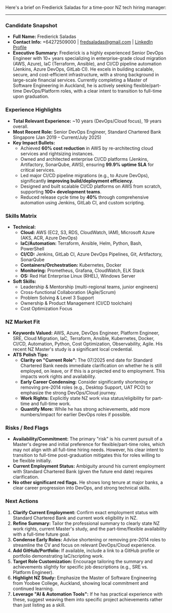 Here's a brief on Fredierick Saladas for a time-poor NZ tech hiring manager:

---

### **Candidate Snapshot**
*   **Full Name:** Fredierick Saladas
*   **Contact Info:** +64272509000 | fredsaladas@gmail.com | [LinkedIn Profile](https://www.linkedin.com/in/fredierick-saladas/)
*   **Executive Summary:** Fredierick is a highly experienced Senior DevOps Engineer with 10+ years specializing in enterprise-grade cloud migration (AWS, Azure), IaC (Terraform, Ansible), and CI/CD pipeline automation (Jenkins, Azure DevOps, GitLab CI). He excels in building scalable, secure, and cost-efficient infrastructure, with a strong background in large-scale financial services. Currently completing a Master of Software Engineering in Auckland, he is actively seeking flexible/part-time DevOps/Platform roles, with a clear intent to transition to full-time upon graduation.

### **Experience Highlights**
*   **Total Relevant Experience:** ~10 years (DevOps/Cloud focus), 19 years overall.
*   **Most Recent Role:** Senior DevOps Engineer, Standard Chartered Bank Singapore (Jan 2019 – Current/July 2025)
*   **Key Impact Bullets:**
    *   Achieved **60% cost reduction** in AWS by re-architecting cloud services and rightsizing instances.
    *   Owned and architected enterprise CI/CD platforms (Jenkins, Artifactory, SonarQube, AWS), ensuring **99.9% uptime SLA** for critical services.
    *   Led major CI/CD pipeline migrations (e.g., to Azure DevOps), significantly **improving build/deployment efficiency**.
    *   Designed and built scalable CI/CD platforms on AWS from scratch, supporting **100+ development teams**.
    *   Reduced release cycle time by **40%** through comprehensive automation using Jenkins, GitLab CI, and custom scripting.

### **Skills Matrix**
*   **Technical:**
    *   **Cloud:** AWS (EC2, S3, RDS, CloudWatch, IAM), Microsoft Azure (AKS, ACR, Azure DevOps)
    *   **IaC/Automation:** Terraform, Ansible, Helm, Python, Bash, PowerShell
    *   **CI/CD:** Jenkins, GitLab CI, Azure DevOps Pipelines, Git, Artifactory, SonarQube
    *   **Containers/Orchestration:** Kubernetes, Docker
    *   **Monitoring:** Prometheus, Grafana, CloudWatch, ELK Stack
    *   **OS:** Red Hat Enterprise Linux (RHEL), Windows Server
*   **Soft Skills:**
    *   Leadership & Mentorship (multi-regional teams, junior engineers)
    *   Cross-functional Collaboration (Agile/Scrum)
    *   Problem Solving & Level 3 Support
    *   Ownership & Product Management (CI/CD toolchain)
    *   Cost Optimization Focus

### **NZ Market Fit**
*   **Keywords Valued:** AWS, Azure, DevOps Engineer, Platform Engineer, SRE, Cloud Migration, IaC, Terraform, Ansible, Kubernetes, Docker, CI/CD, Automation, Python, Cost Optimization, Observability, Agile. His recent NZ Master's study is a significant local credential.
*   **ATS Polish Tips:**
    *   **Clarity on "Current Role":** The 07/2025 end date for Standard Chartered Bank needs immediate clarification on whether he is still employed, on leave, or if this is a projected end to employment. This impacts work rights and availability.
    *   **Early Career Condensing:** Consider significantly shortening or removing pre-2014 roles (e.g., Desktop Support, UAT PCO) to emphasize the strong DevOps/Cloud journey.
    *   **Work Rights:** Explicitly state NZ work visa status/eligibility for part-time and full-time work.
    *   **Quantify More:** While he has strong achievements, add more numbers/impact for earlier DevOps roles if possible.

### **Risks / Red Flags**
*   **Availability/Commitment:** The primary "risk" is his current pursuit of a Master's degree and initial preference for flexible/part-time roles, which may not align with all full-time hiring needs. However, his clear intent to transition to full-time post-graduation mitigates this for roles willing to be flexible initially.
*   **Current Employment Status:** Ambiguity around his current employment with Standard Chartered Bank (given the future end date) requires clarification.
*   **No other significant red flags.** He shows long tenure at major banks, a clear career progression into DevOps, and strong technical skills.

### **Next Actions**
1.  **Clarify Current Employment:** Confirm exact employment status with Standard Chartered Bank and current work eligibility in NZ.
2.  **Refine Summary:** Tailor the professional summary to clearly state NZ work rights, current Master's study, and the part-time/flexible availability with a full-time future goal.
3.  **Condense Early Roles:** Advise shortening or removing pre-2014 roles to streamline the CV and focus on relevant DevOps/Cloud experience.
4.  **Add GitHub/Portfolio:** If available, include a link to a GitHub profile or portfolio demonstrating IaC/scripting work.
5.  **Target Role Customization:** Encourage tailoring the summary and achievements slightly for specific job descriptions (e.g., SRE vs. Platform Engineer).
6.  **Highlight NZ Study:** Emphasize the Master of Software Engineering from Yoobee College, Auckland, showing local commitment and continued learning.
7.  **Leverage "AI & Automation Tools":** If he has practical experience with these, suggest weaving them into specific project achievements rather than just listing as a skill.